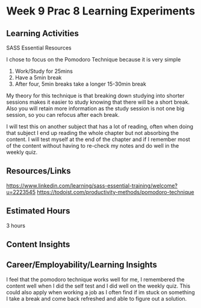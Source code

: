 
# Week 9 Prac 8 Learning Experiments

## Learning Activities

SASS Essential Resources

I chose to focus on the Pomodoro Technique because it is very simple 

1. Work/Study for 25mins
2. Have a 5min break
3. After four, 5min breaks take a longer 15-30min break

My theory for this technique is that breaking down studying into shorter sessions makes it easier to study knowing that there will be a short break. Also you will retain more information as the study session is not one big session, so you can refocus after each break.

I will test this on another subject that has a lot of reading, often when doing that subject I end up reading the whole chapter but not absorbing the content. I will test myself at the end of the chapter and if I remember most of the content without having to re-check my notes and do well in the weekly quiz. 

## Resources/Links

https://www.linkedin.com/learning/sass-essential-training/welcome?u=2223545
https://todoist.com/productivity-methods/pomodoro-technique

## Estimated Hours

3 hours

## Content Insights



## Career/Employability/Learning Insights

I feel that the pomodoro technique works well for me, I remembered the content well when I did the self test and I did well on the weekly quiz. This could also apply when working a job as I often find if im stuck on something I take a break and come back refreshed and able to figure out a solution. 